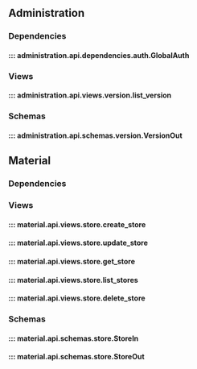 ## Administration
### Dependencies
#### ::: administration.api.dependencies.auth.GlobalAuth
### Views
#### ::: administration.api.views.version.list_version
### Schemas
#### ::: administration.api.schemas.version.VersionOut

## Material
### Dependencies
### Views
#### ::: material.api.views.store.create_store
#### ::: material.api.views.store.update_store
#### ::: material.api.views.store.get_store
#### ::: material.api.views.store.list_stores
#### ::: material.api.views.store.delete_store
### Schemas
#### ::: material.api.schemas.store.StoreIn
#### ::: material.api.schemas.store.StoreOut